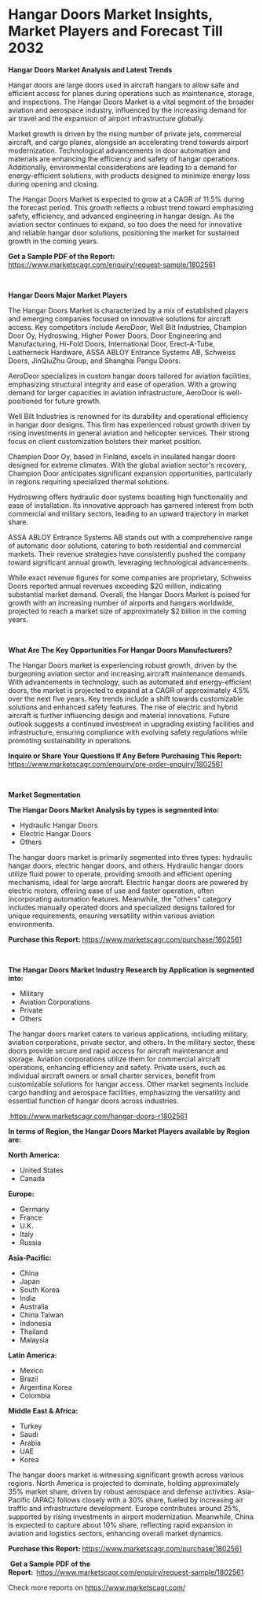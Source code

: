 <p><h1>Hangar Doors Market Insights, Market Players and Forecast Till 2032</h1></p><p><strong>Hangar Doors Market Analysis and Latest Trends</strong></p>
<p><p>Hangar doors are large doors used in aircraft hangars to allow safe and efficient access for planes during operations such as maintenance, storage, and inspections. The Hangar Doors Market is a vital segment of the broader aviation and aerospace industry, influenced by the increasing demand for air travel and the expansion of airport infrastructure globally. </p><p>Market growth is driven by the rising number of private jets, commercial aircraft, and cargo planes, alongside an accelerating trend towards airport modernization. Technological advancements in door automation and materials are enhancing the efficiency and safety of hangar operations. Additionally, environmental considerations are leading to a demand for energy-efficient solutions, with products designed to minimize energy loss during opening and closing.</p><p>The Hangar Doors Market is expected to grow at a CAGR of 11.5% during the forecast period. This growth reflects a robust trend toward emphasizing safety, efficiency, and advanced engineering in hangar design. As the aviation sector continues to expand, so too does the need for innovative and reliable hangar door solutions, positioning the market for sustained growth in the coming years.</p></p>
<p><strong>Get a Sample PDF of the Report:&nbsp;</strong> <a href="https://www.marketscagr.com/enquiry/request-sample/1802561?utm_campaign=3578&utm_medium=2&utm_source=Github&utm_content=ia&utm_term=10042025&utm_id=hangar-doors">https://www.marketscagr.com/enquiry/request-sample/1802561</a></p>
<p>&nbsp;</p>
<p><strong>Hangar Doors Major Market Players</strong></p>
<p><p>The Hangar Doors Market is characterized by a mix of established players and emerging companies focused on innovative solutions for aircraft access. Key competitors include AeroDoor, Well Bilt Industries, Champion Door Oy, Hydroswing, Higher Power Doors, Door Engineering and Manufacturing, Hi-Fold Doors, International Door, Erect-A-Tube, Leatherneck Hardware, ASSA ABLOY Entrance Systems AB, Schweiss Doors, JinQiuZhu Group, and Shanghai Pangu Doors.</p><p>AeroDoor specializes in custom hangar doors tailored for aviation facilities, emphasizing structural integrity and ease of operation. With a growing demand for larger capacities in aviation infrastructure, AeroDoor is well-positioned for future growth.</p><p>Well Bilt Industries is renowned for its durability and operational efficiency in hangar door designs. This firm has experienced robust growth driven by rising investments in general aviation and helicopter services. Their strong focus on client customization bolsters their market position.</p><p>Champion Door Oy, based in Finland, excels in insulated hangar doors designed for extreme climates. With the global aviation sector's recovery, Champion Door anticipates significant expansion opportunities, particularly in regions requiring specialized thermal solutions.</p><p>Hydroswing offers hydraulic door systems boasting high functionality and ease of installation. Its innovative approach has garnered interest from both commercial and military sectors, leading to an upward trajectory in market share.</p><p>ASSA ABLOY Entrance Systems AB stands out with a comprehensive range of automatic door solutions, catering to both residential and commercial markets. Their revenue strategies have consistently pushed the company toward significant annual growth, leveraging technological advancements.</p><p>While exact revenue figures for some companies are proprietary, Schweiss Doors reported annual revenues exceeding $20 million, indicating substantial market demand. Overall, the Hangar Doors Market is poised for growth with an increasing number of airports and hangars worldwide, projected to reach a market size of approximately $2 billion in the coming years.</p></p>
<p>&nbsp;</p>
<p><strong>What Are The Key Opportunities For Hangar Doors Manufacturers?</strong></p>
<p><p>The Hangar Doors market is experiencing robust growth, driven by the burgeoning aviation sector and increasing aircraft maintenance demands. With advancements in technology, such as automated and energy-efficient doors, the market is projected to expand at a CAGR of approximately 4.5% over the next five years. Key trends include a shift towards customizable solutions and enhanced safety features. The rise of electric and hybrid aircraft is further influencing design and material innovations. Future outlook suggests a continued investment in upgrading existing facilities and infrastructure, ensuring compliance with evolving safety regulations while promoting sustainability in operations.</p></p>
<p><strong>Inquire or Share Your Questions If Any Before Purchasing This Report:</strong> <a href="https://www.marketscagr.com/enquiry/pre-order-enquiry/1802561?utm_campaign=3578&utm_medium=2&utm_source=Github&utm_content=ia&utm_term=10042025&utm_id=hangar-doors">https://www.marketscagr.com/enquiry/pre-order-enquiry/1802561</a></p>
<p>&nbsp;</p>
<p><strong>Market Segmentation</strong></p>
<p><strong>The Hangar Doors Market Analysis by types is segmented into:</strong></p>
<p><ul><li>Hydraulic Hangar Doors</li><li>Electric Hangar Doors</li><li>Others</li></ul></p>
<p><p>The hangar doors market is primarily segmented into three types: hydraulic hangar doors, electric hangar doors, and others. Hydraulic hangar doors utilize fluid power to operate, providing smooth and efficient opening mechanisms, ideal for large aircraft. Electric hangar doors are powered by electric motors, offering ease of use and faster operation, often incorporating automation features. Meanwhile, the "others" category includes manually operated doors and specialized designs tailored for unique requirements, ensuring versatility within various aviation environments.</p></p>
<p><strong>Purchase this Report:&nbsp;</strong><a href="https://www.marketscagr.com/purchase/1802561?utm_campaign=3578&utm_medium=2&utm_source=Github&utm_content=ia&utm_term=10042025&utm_id=hangar-doors">https://www.marketscagr.com/purchase/1802561</a></p>
<p>&nbsp;</p>
<p><strong>The Hangar Doors Market Industry Research by Application is segmented into:</strong></p>
<p><ul><li>Military</li><li>Aviation Corporations</li><li>Private</li><li>Others</li></ul></p>
<p><p>The hangar doors market caters to various applications, including military, aviation corporations, private sector, and others. In the military sector, these doors provide secure and rapid access for aircraft maintenance and storage. Aviation corporations utilize them for commercial aircraft operations, enhancing efficiency and safety. Private users, such as individual aircraft owners or small charter services, benefit from customizable solutions for hangar access. Other market segments include cargo handling and aerospace facilities, emphasizing the versatility and essential function of hangar doors across industries.</p></p>
<p><a href="https://www.marketscagr.com/hangar-doors-r1802561?utm_campaign=3578&utm_medium=2&utm_source=Github&utm_content=ia&utm_term=10042025&utm_id=hangar-doors">&nbsp;https://www.marketscagr.com/hangar-doors-r1802561</a></p>
<p><strong>In terms of Region, the Hangar Doors Market Players available by Region are:</strong></p>
<p>
    <p> <strong> North America: </strong>
        <ul>
            <li>United States</li>
            <li>Canada</li>
        </ul>
        </p> 
    <p> <strong> Europe: </strong>
        <ul>
            <li>Germany</li>
            <li>France</li>
            <li>U.K.</li>
            <li>Italy</li>
            <li>Russia</li>
        </ul>
        </p> 
    <p> <strong> Asia-Pacific: </strong>
        <ul>
            <li>China</li>
            <li>Japan</li>
            <li>South Korea</li>
            <li>India</li>
            <li>Australia</li>
            <li>China Taiwan</li>
            <li>Indonesia</li>
            <li>Thailand</li>
            <li>Malaysia</li>
        </ul>
        </p> 
    <p> <strong> Latin America: </strong>
        <ul>
            <li>Mexico</li>
            <li>Brazil</li>
            <li>Argentina Korea</li>
            <li>Colombia</li>
        </ul>
        </p> 
    <p> <strong> Middle East & Africa: </strong>
        <ul>
            <li>Turkey</li>
            <li>Saudi</li>
            <li>Arabia</li>
            <li>UAE</li>
            <li>Korea</li>
        </ul>
    </p>
    </p>
<p><p>The hangar doors market is witnessing significant growth across various regions. North America is projected to dominate, holding approximately 35% market share, driven by robust aerospace and defense activities. Asia-Pacific (APAC) follows closely with a 30% share, fueled by increasing air traffic and infrastructure development. Europe contributes around 25%, supported by rising investments in airport modernization. Meanwhile, China is expected to capture about 10% share, reflecting rapid expansion in aviation and logistics sectors, enhancing overall market dynamics.</p></p>
<p><strong>Purchase this Report: </strong><a href="https://www.marketscagr.com/purchase/1802561?utm_campaign=3578&utm_medium=2&utm_source=Github&utm_content=ia&utm_term=10042025&utm_id=hangar-doors">https://www.marketscagr.com/purchase/1802561</a></p>
<p>&nbsp;<strong>Get a Sample PDF of the Report:&nbsp;&nbsp;</strong><a href="https://www.marketscagr.com/enquiry/request-sample/1802561?utm_campaign=3578&utm_medium=2&utm_source=Github&utm_content=ia&utm_term=10042025&utm_id=hangar-doors">https://www.marketscagr.com/enquiry/request-sample/1802561</a></p>
<p><strong></strong></p>
<p>Check more reports on <a href="https://www.marketscagr.com/?utm_campaign=3578&utm_medium=2&utm_source=Github&utm_content=ia&utm_term=10042025&utm_id=hangar-doors">https://www.marketscagr.com/</a></p>